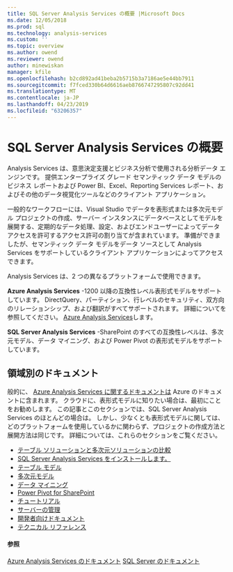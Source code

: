 ```yaml
---
title: SQL Server Analysis Services の概要 |Microsoft Docs
ms.date: 12/05/2018
ms.prod: sql
ms.technology: analysis-services
ms.custom: ''
ms.topic: overview
ms.author: owend
ms.reviewer: owend
author: minewiskan
manager: kfile
ms.openlocfilehash: b2cd892ad41beba2b5715b3a7186ae5e44bb7911
ms.sourcegitcommit: f7fced330b64d6616aeb8766747295807c92dd41
ms.translationtype: MT
ms.contentlocale: ja-JP
ms.lasthandoff: 04/23/2019
ms.locfileid: "63206357"
---
```

# <a name="about-sql-server-analysis-services"></a>SQL Server Analysis Services の概要

Analysis Services は、意思決定支援とビジネス分析で使用される分析データ エンジンです。 提供エンタープライズ グレード セマンティック データ モデルのビジネス レポートおよび Power BI、Excel、Reporting Services レポート、およびその他のデータ視覚化ツールなどのクライアント アプリケーション。

一般的なワークフローには、Visual Studio でデータを表形式または多次元モデル プロジェクトの作成、サーバー インスタンスにデータベースとしてモデルを展開する、定期的なデータ処理、設定、およびエンドユーザーによってデータ アクセスを許可するアクセス許可の割り当てが含まれています。 準備ができましたが、セマンティック データ モデルをデータ ソースとして Analysis Services をサポートしているクライアント アプリケーションによってアクセスできます。

Analysis Services は、2 つの異なるプラットフォームで使用できます。

**Azure Analysis Services** -1200 以降の互換性レベル表形式モデルをサポートしています。 DirectQuery、パーティション、行レベルのセキュリティ、双方向のリレーションシップ、および翻訳がすべてサポートされます。 詳細についてを参照してください。 [Azure Analysis Services](https://docs.microsoft.com/azure/analysis-services/)します。

**SQL Server Analysis Services** -SharePoint のすべての互換性レベルは、多次元モデル、データ マイニング、および Power Pivot の表形式モデルをサポートしています。

## <a name="documentation-by-area"></a>領域別のドキュメント

般的に、 [Azure Analysis Services に関するドキュメントは](https://docs.microsoft.com/azure/analysis-services/) Azure のドキュメントに含まれます。 クラウドに、表形式モデルに知りたい場合は、最初にことをお勧めします。 この記事とこのセクションでは、SQL Server Analysis Services のほとんどの場合は。 しかし、少なくとも表形式モデルに関しては、どのプラットフォームを使用しているかに関わらず、プロジェクトの作成方法と展開方法は同じです。 詳細については、これらのセクションをご覧ください。

- [テーブル ソリューションと多次元ソリューションの比較](../analysis-services/comparing-tabular-and-multidimensional-solutions-ssas.md)
- [SQL Server Analysis Services をインストールします。](../analysis-services/instances/install-windows/install-analysis-services.md)
- [テーブル モデル](../analysis-services/tabular-models/tabular-models-ssas.md)
- [多次元モデル](../analysis-services/multidimensional-models/multidimensional-models-ssas.md)
- [データ マイニング](../analysis-services/data-mining/data-mining-ssas.md)
- [Power Pivot for SharePoint](../analysis-services/power-pivot-sharepoint/power-pivot-for-sharepoint-ssas.md)
- [チュートリアル](../analysis-services/analysis-services-tutorials-ssas.md)
- [サーバーの管理](../analysis-services/instances/analysis-services-instance-management.md)
- [開発者向けドキュメント](analysis-services-developer-documentation.md)
- [テクニカル リファレンス](https://docs.microsoft.com/bi-reference/)

#### <a name="see-also"></a>参照

[Azure Analysis Services のドキュメント](https://docs.microsoft.com/azure/analysis-services/)
[SQL Server のドキュメント](../sql-server/sql-server-technical-documentation.md)
